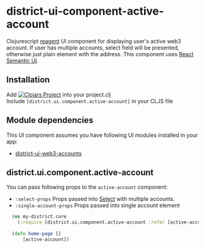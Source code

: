 # district-ui-component-active-account

Clojurescript [reagent](https://github.com/reagent-project/reagent) UI component for displaying user's active web3
account. If user has multiple accounts, select field will be presented, otherwise just plain element with the address.
This component uses [React Semantic UI](https://react.semantic-ui.com). 

## Installation
Add [![Clojars Project](https://img.shields.io/clojars/v/district0x/district-ui-component-active-account.svg)](https://clojars.org/district0x/district-ui-component-active-account) into your project.clj  
Include `[district.ui.component.active-account]` in your CLJS file

## Module dependencies
This UI component assumes you have following UI modules installed in your app: 
* [district-ui-web3-accounts](https://github.com/district0x/district-ui-web3-accounts)

## district.ui.component.active-account
You can pass following props to the `active-account` component:
* `:select-props` Props passed into [Select](https://react.semantic-ui.com/addons/select) with multiple accounts.
* `:single-account-props` Props passed into single account element

```clojure
  (ns my-district.core
    (:require [district.ui.component.active-account :refer [active-account]]))
              
  (defn home-page []
      [active-account])
```